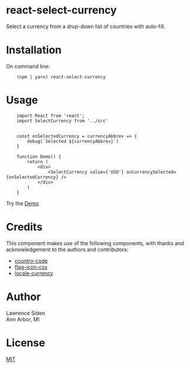 # react-select-currency
Select a currency from a drop-down list of countries with auto-fill.

# Installation

On command line:

        (npm | yarn) react-select-currency

# Usage

        import React from 'react';
        import SelectCurrency from '../src'


        const onSelectedCurrency = currencyAbbrev => {
            debug(`Selected ${currencyAbbrev}`)
        }

        function Demo() {
            return (
                <div>
                    <SelectCurrency value={'USD'} onCurrencySelected={onSelectedCurrency} />
                </div>
            )
        }

Try the [Demo](https://lsiden.github.io/react-select-currency/)

# Credits
This component makes use of the following components, with thanks and acknowledgement to the authors and contributors:

* [country-code](https://github.com/ckaatz-nokia/cc)
* [flag-icon-css](https://github.com/lipis/flag-icon-css)
* [locale-currency](https://github.com/tadeegan/locale-currency)

# Author
Lawrence Siden  
Ann Arbor, MI

# License
[MIT](https://opensource.org/licenses/MIT)
